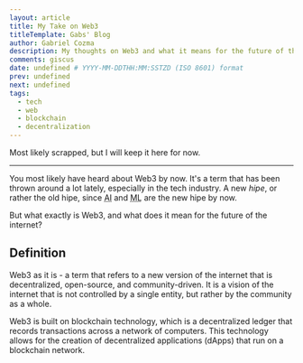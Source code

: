 ```yaml
---
layout: article
title: My Take on Web3
titleTemplate: Gabs' Blog
author: Gabriel Cozma
description: My thoughts on Web3 and what it means for the future of the internet.
comments: giscus
date: undefined # YYYY-MM-DDTHH:MM:SSTZD (ISO 8601) format
prev: undefined
next: undefined
tags:
  - tech
  - web
  - blockchain
  - decentralization
---
```


Most likely scrapped, but I will keep it here for now.

---

You most likely have heard about Web3 by now. It's a term that has been thrown around a lot lately, especially in the tech industry. A new _hipe_, or rather the old hipe, since <abbr title="Artificial Intelligence">AI</abbr> and <abbr title="Machine Learning">ML</abbr> are the new hipe by now.

But what exactly is Web3, and what does it mean for the future of the internet?

## Definition

Web3 as it is - a term that refers to a new version of the internet that is decentralized, open-source, and community-driven. It is a vision of the internet that is not controlled by a single entity, but rather by the community as a whole.

Web3 is built on blockchain technology, which is a decentralized ledger that records transactions across a network of computers. This technology allows for the creation of decentralized applications (dApps) that run on a blockchain network.
